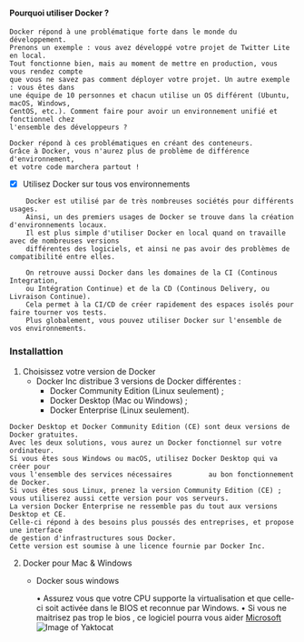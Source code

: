 #### Pourquoi utiliser Docker ?

    Docker répond à une problématique forte dans le monde du développement.
    Prenons un exemple : vous avez développé votre projet de Twitter Lite en local. 
    Tout fonctionne bien, mais au moment de mettre en production, vous vous rendez compte
    que vous ne savez pas comment déployer votre projet. Un autre exemple : vous êtes dans
    une équipe de 10 personnes et chacun utilise un OS différent (Ubuntu, macOS, Windows, 
    CentOS, etc.). Comment faire pour avoir un environnement unifié et fonctionnel chez 
    l'ensemble des développeurs ?
   
    Docker répond à ces problématiques en créant des conteneurs. 
    Grâce à Docker, vous n'aurez plus de problème de différence d'environnement,
    et votre code marchera partout !
    
- [x] Utilisez Docker sur tous vos environnements
```
    Docker est utilisé par de très nombreuses sociétés pour différents usages.
    Ainsi, un des premiers usages de Docker se trouve dans la création d'environnements locaux. 
    Il est plus simple d'utiliser Docker en local quand on travaille avec de nombreuses versions 
    différentes des logiciels, et ainsi ne pas avoir des problèmes de compatibilité entre elles.

    On retrouve aussi Docker dans les domaines de la CI (Continous Integration,
    ou Intégration Continue) et de la CD (Continous Delivery, ou Livraison Continue). 
    Cela permet à la CI/CD de créer rapidement des espaces isolés pour faire tourner vos tests.
    Plus globalement, vous pouvez utiliser Docker sur l'ensemble de vos environnements.
 ```
    
### Installattion

   1. Choisissez votre version de Docker
      - Docker Inc distribue 3 versions de Docker différentes :
        - Docker Community Edition (Linux seulement) ;
        - Docker Desktop (Mac ou Windows) ;
        - Docker Enterprise (Linux seulement).
        
```
Docker Desktop et Docker Community Edition (CE) sont deux versions de Docker gratuites.
Avec les deux solutions, vous aurez un Docker fonctionnel sur votre ordinateur.
Si vous êtes sous Windows ou macOS, utilisez Docker Desktop qui va créer pour
vous l'ensemble des services nécessaires         au bon fonctionnement de Docker.
Si vous êtes sous Linux, prenez la version Community Edition (CE) ;
vous utiliserez aussi cette version pour vos serveurs.
La version Docker Enterprise ne ressemble pas du tout aux versions Desktop et CE.
Celle-ci répond à des besoins plus poussés des entreprises, et propose une interface
de gestion d'infrastructures sous Docker. 
Cette version est soumise à une licence fournie par Docker Inc.
``` 

  2. Docker pour Mac & Windows 
  
     - Docker sous windows 
     
         • Assurez vous que votre CPU supporte la virtualisation et que celle-ci soit activée dans le BIOS et                            reconnue par Windows.
         • Si vous ne maitrisez pas trop le bios , ce logiciel pourra vous aider [Microsoft](https://www.microsoft.com/en-us/download/details.aspx?id=592) 
         ![Image of Yaktocat](https://www.noobunbox.net/wp-content/uploads/2016/02/xvirtualization.jpg.pagespeed.ic.mMZzUjrmp-.webp)
         
         
